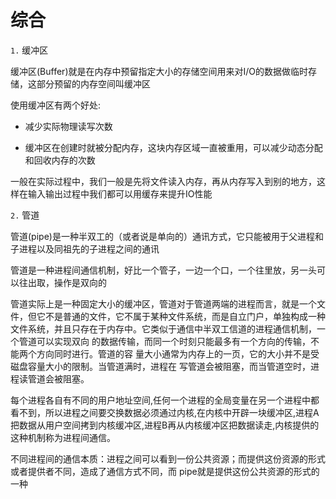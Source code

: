 # 综合

`1.` 缓冲区

缓冲区(Buffer)就是在内存中预留指定大小的存储空间用来对I/O的数据做临时存储，这部分预留的内存空间叫缓冲区

使用缓冲区有两个好处:

* 减少实际物理读写次数

* 缓冲区在创建时就被分配内存，这块内存区域一直被重用，可以减少动态分配和回收内存的次数

一般在实际过程中，我们一般是先将文件读入内存，再从内存写入到别的地方，这样在输入输出过程中我们都可以用缓存来提升IO性能

`2.` 管道

管道(pipe)是一种半双工的（或者说是单向的）通讯方式，它只能被用于父进程和子进程以及同祖先的子进程之间的通讯

管道是一种进程间通信机制，好比一个管子，一边一个口，一个往里放，另一头可以往出取，操作是双向的

管道实际上是一种固定大小的缓冲区，管道对于管道两端的进程而言，就是一个文件，但它不是普通的文件，它不属于某种文件系统，而是自立门户，单独构成一种文件系统，并且只存在于内存中。它类似于通信中半双工信道的进程通信机制，一个管道可以实现双向 的数据传输，而同一个时刻只能最多有一个方向的传输，不能两个方向同时进行。管道的容 量大小通常为内存上的一页，它的大小并不是受磁盘容量大小的限制。当管道满时，进程在 写管道会被阻塞，而当管道空时，进程读管道会被阻塞。

每个进程各自有不同的用户地址空间,任何一个进程的全局变量在另一个进程中都看不到，所以进程之间要交换数据必须通过内核,在内核中开辟一块缓冲区,进程A把数据从用户空间拷到内核缓冲区,进程B再从内核缓冲区把数据读走,内核提供的这种机制称为进程间通信。

不同进程间的通信本质：进程之间可以看到一份公共资源；而提供这份资源的形式或者提供者不同，造成了通信方式不同，而 pipe就是提供这份公共资源的形式的一种
